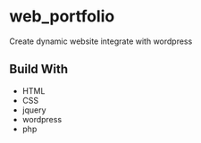 # web_portfolio
  Create dynamic website integrate with wordpress

## Build With
- HTML
- CSS
- jquery
- wordpress
- php
